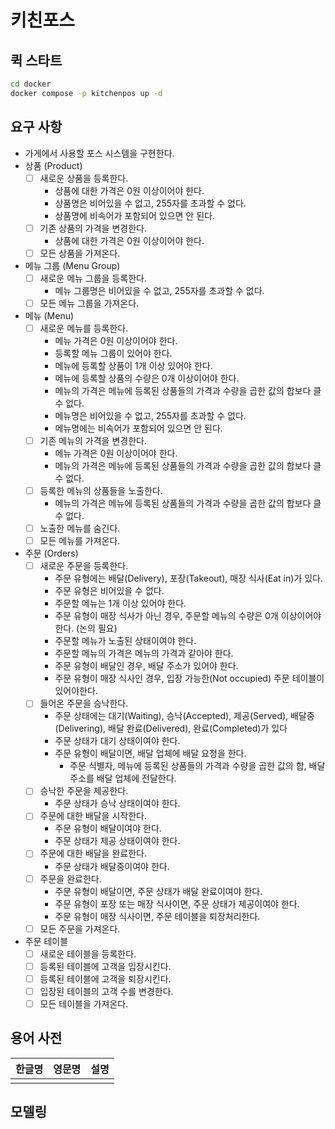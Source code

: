 # 키친포스

## 퀵 스타트

```sh
cd docker
docker compose -p kitchenpos up -d
```

## 요구 사항

- 가게에서 사용할 포스 시스템을 구현한다.
- 상품 (Product)
  - [ ] 새로운 상품을 등록한다.
    - 상품에 대한 가격은 0원 이상이어야 한다.
    - 상품명은 비어있을 수 없고, 255자를 초과할 수 없다.
    - 상품명에 비속어가 포함되어 있으면 안 된다.
  - [ ] 기존 상품의 가격을 변경한다.
    - 상품에 대한 가격은 0원 이상이어야 한다.
  - [ ] 모든 상품을 가져온다.
- 메뉴 그룹 (Menu Group)
  - [ ] 새로운 메뉴 그룹을 등록한다.
    - 메뉴 그룹명은 비어있을 수 없고, 255자를 초과할 수 없다.
  - [ ] 모든 메뉴 그룹을 가져온다.
- 메뉴 (Menu)
  - [ ] 새로운 메뉴를 등록한다.
    - 메뉴 가격은 0원 이상이어야 한다.
    - 등록할 메뉴 그룹이 있어야 한다.
    - 메뉴에 등록할 상품이 1개 이상 있어야 한다.
    - 메뉴에 등록할 상품의 수량은 0개 이상이어야 한다.
    - 메뉴의 가격은 메뉴에 등록된 상품들의 가격과 수량을 곱한 값의 합보다 클 수 없다.
    - 메뉴명은 비어있을 수 없고, 255자를 초과할 수 없다.
    - 메뉴명에는 비속어가 포함되어 있으면 안 된다.
  - [ ] 기존 메뉴의 가격을 변경한다.
    - 메뉴 가격은 0원 이상이어야 한다.
    - 메뉴의 가격은 메뉴에 등록된 상품들의 가격과 수량을 곱한 값의 합보다 클 수 없다.
  - [ ] 등록한 메뉴의 상품들을 노출한다.
    - 메뉴의 가격은 메뉴에 등록된 상품들의 가격과 수량을 곱한 값의 합보다 클 수 없다.
  - [ ] 노출한 메뉴를 숨긴다.
  - [ ] 모든 메뉴를 가져온다.
- 주문 (Orders)
  - [ ] 새로운 주문을 등록한다.
    - 주문 유형에는 배달(Delivery), 포장(Takeout), 매장 식사(Eat in)가 있다.
    - 주문 유형은 비어있을 수 없다.
    - 주문할 메뉴는 1개 이상 있어야 한다.
    - 주문 유형이 매장 식사가 아닌 경우, 주문할 메뉴의 수량은 0개 이상이어야 한다. (논의 필요)
    - 주문할 메뉴가 노출된 상태이여야 한다.
    - 주문할 메뉴의 가격은 메뉴의 가격과 같아야 한다.
    - 주문 유형이 배달인 경우, 배달 주소가 있어야 한다.
    - 주문 유형이 매장 식사인 경우, 입장 가능한(Not occupied) 주문 테이블이 있어야한다.
  - [ ] 들어온 주문을 승낙한다.
    - 주문 상태에는 대기(Waiting), 승낙(Accepted), 제공(Served), 배달중(Delivering), 배달 완료(Delivered), 완료(Completed)가 있다
    - 주문 상태가 대기 상태이여야 한다.
    - 주문 유형이 배달이면, 배달 업체에 배달 요청을 한다.
      - 주문 식별자, 메뉴에 등록된 상품들의 가격과 수량을 곱한 값의 합, 배달 주소를 배달 업체에 전달한다.
  - [ ] 승낙한 주문을 제공한다.
    - 주문 상태가 승낙 상태이여야 한다.
  - [ ] 주문에 대한 배달을 시작한다.
    - 주문 유형이 배달이여야 한다.
    - 주문 상태가 제공 상태이여야 한다.
  - [ ] 주문에 대한 배달을 완료한다.
    - 주문 상태가 배달중이여야 한다.
  - [ ] 주문을 완료한다.
    - 주문 유형이 배달이면, 주문 상태가 배달 완료이여야 한다.
    - 주문 유형이 포장 또는 매장 식사이면, 주문 상태가 제공이여야 한다.
    - 주문 유형이 매장 식사이면, 주문 테이블을 퇴장처리한다.
  - [ ] 모든 주문을 가져온다.
- 주문 테이블
  - [ ] 새로운 테이블을 등록한다.
  - [ ] 등록된 테이블에 고객을 입장시킨다.
  - [ ] 등록된 테이블에 고객을 퇴장시킨다.
  - [ ] 입장된 테이블의 고객 수를 변경한다.
  - [ ] 모든 테이블을 가져온다.

## 용어 사전

| 한글명 | 영문명 | 설명 |
| --- | --- | --- |
|  |  |  |

## 모델링
